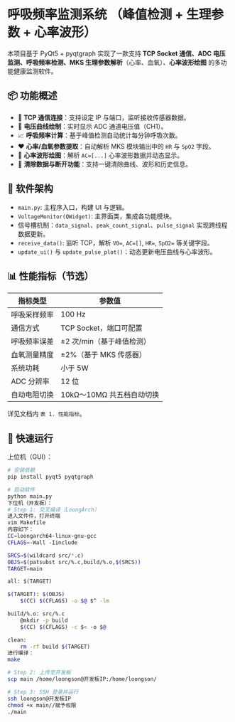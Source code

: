 # 呼吸频率监测系统 （峰值检测 + 生理参数 + 心率波形）

本项目基于 PyQt5 + pyqtgraph 实现了一款支持 **TCP Socket 通信、ADC 电压监测、呼吸频率检测、MKS 生理参数解析**（心率、血氧）、**心率波形绘图** 的多功能健康监测软件。

## 📦 功能概述

- 📡 **TCP 通信连接**：支持设定 IP 与端口，监听接收传感器数据。
- 🔋 **电压曲线绘制**：实时显示 ADC 通道电压值（CH1）。
- 📈 **呼吸频率计算**：基于峰值检测自动统计每分钟呼吸次数。
- ❤️ **心率/血氧参数提取**：自动解析 MKS 模块输出中的 `HR` 与 `SpO2` 字段。
- 🧠 **心率波形绘图**：解析 `AC=[...]` 心率波形数据并动态显示。
- 🧼 **清除数据与断开功能**：支持一键清除曲线、波形和历史信息。

## 🧩 软件架构

- `main.py`: 主程序入口，构建 UI 与逻辑。
- `VoltageMonitor(QWidget)`: 主界面类，集成各功能模块。
- 信号槽机制：`data_signal`、`peak_count_signal`、`pulse_signal` 实现跨线程数据更新。
- `receive_data()`: 监听 TCP，解析 `V0=`, `AC=[]`, `HR=`, `SpO2=` 等关键字段。
- `update_ui()` 与 `update_pulse_plot()`：动态更新电压曲线与心率波形。

## 📊 性能指标（节选）

| 指标类型                 | 参数值                        |
|-------------------------|-------------------------------|
| 呼吸采样频率             |          100 Hz               |
| 通信方式                 |   TCP Socket，端口可配置       |
| 呼吸频率误差             |    ±2 次/min（基于峰值检测）    |
| 血氧测量精度             |    ±2%（基于 MKS 传感器）       |
| 系统功耗                 |         小于 5W                |
| ADC 分辨率               |           12 位                |
| 自动电阻切换             |    10kΩ～10MΩ 共五档自动切换     |

详见文档内 `表 1. 性能指标`。

## 🚀 快速运行
上位机（GUI）：
```bash
# 安装依赖
pip install pyqt5 pyqtgraph

# 启动软件
python main.py
下位机（开发板）：
# Step 1: 交叉编译（LoongArch）
进入文件件，打开终端
vim Makefile
内容如下：
CC=loongarch64-linux-gnu-gcc
CFLAGS=-Wall -Iinclude

SRCS=$(wildcard src/*.c)
OBJS=$(patsubst src/%.c,build/%.o,$(SRCS))
TARGET=main

all: $(TARGET)

$(TARGET): $(OBJS)
	$(CC) $(CFLAGS) -o $@ $^ -lm

build/%.o: src/%.c
	@mkdir -p build
	$(CC) $(CFLAGS) -c $< -o $@

clean:
	rm -rf build $(TARGET)
进行编译：
make

# Step 2: 上传至开发板
scp main /home/loongson@开发板IP:/home/loongson/

# Step 3: SSH 登录并运行
ssh loongson@开发板IP
chmod +x main//赋予权限
./main
